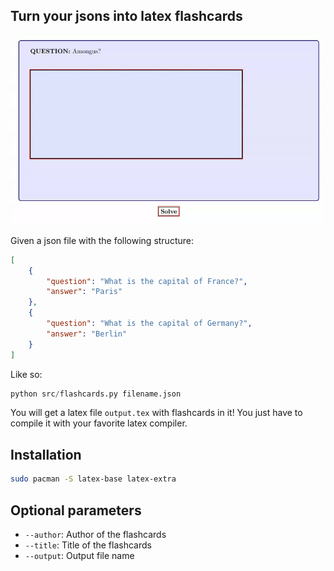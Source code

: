 ## Turn your jsons into latex flashcards


![Demo](assets/demo.gif)

Given a json file with the following structure:

```json
[
    {
        "question": "What is the capital of France?",
        "answer": "Paris"
    },
    {
        "question": "What is the capital of Germany?",
        "answer": "Berlin"
    }
]
```

Like so:

```python
python src/flashcards.py filename.json
```

You will get a latex file `output.tex` with flashcards in it! You just have to compile it with your favorite latex compiler.

## Installation
```bash
sudo pacman -S latex-base latex-extra
```

## Optional parameters
- `--author`: Author of the flashcards
- `--title`: Title of the flashcards
- `--output`: Output file name

